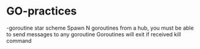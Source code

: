 GO-practices
============

-goroutine star scheme
	Spawn N goroutines from a hub, you must be able to send messages to any goroutine
	Goroutines will exit if received kill command

	